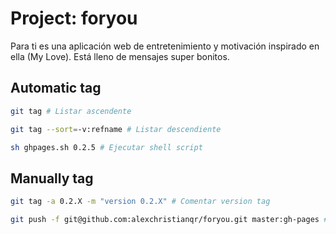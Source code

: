 # Project: foryou

Para ti es una aplicación web de entretenimiento y motivación inspirado en ella (My Love). Está lleno de mensajes super bonitos.

## Automatic tag

```bash
git tag # Listar ascendente
```

```bash
git tag --sort=-v:refname # Listar descendiente
```

```bash
sh ghpages.sh 0.2.5 # Ejecutar shell script
```

## Manually tag

```bash
git tag -a 0.2.X -m "version 0.2.X" # Comentar version tag
```

```bash
git push -f git@github.com:alexchristianqr/foryou.git master:gh-pages # Link repositorio github
```
